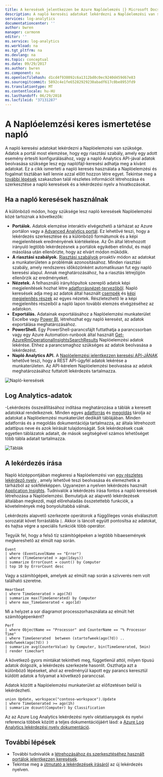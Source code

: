 ```yaml
---
title: A keresések jelentkezzen be Azure Naplóelemzés |} Microsoft Docs
description: A napló keresési adatokat lekérdezni a Naplóelemzési van szüksége.  Ez a cikk ismerteti a keresések Naplóelemzési használt új naplófájl és alapfogalmakat, amelyeket meg kell ismernie előtt hozzon létre egyet.
services: log-analytics
documentationcenter: ''
author: bwren
manager: carmonm
editor: ''
ms.service: log-analytics
ms.workload: na
ms.tgt_pltfrm: na
ms.devlang: na
ms.topic: conceptual
ms.date: 09/29/2017
ms.author: bwren
ms.component: na
ms.openlocfilehash: d1cd4f938092c6a1312bd0c0ec9240d459d67e83
ms.sourcegitcommit: 5892c4e1fe65282929230abadf617c0be8953fd9
ms.translationtype: MT
ms.contentlocale: hu-HU
ms.lasthandoff: 06/29/2018
ms.locfileid: "37131287"
---
```

# <a name="understanding-log-searches-in-log-analytics"></a>A Naplóelemzési keres ismertetése napló

A napló keresési adatokat lekérdezni a Naplóelemzési van szüksége.  Adatok a portál most elemzése, hogy egy riasztási szabály, amely egy adott esemény értesíti konfigurálásához, vagy a napló Analytics API-jával adatok beolvasása szüksége lesz egy naplófájl-keresési adhatja meg a kívánt adatokat.  Ez a cikk ismerteti a napló keresés használata a Naplóelemzési és fogalmat tisztában kell lennie azzal előtt hozzon létre egyet. Tekintse meg a [további lépések](#next-steps) szakaszban talál részletes információt létrehozása és szerkesztése a napló keresések és a lekérdezési nyelv a hivatkozásokat.

## <a name="where-log-searches-are-used"></a>Ha a napló keresések használnak

A különböző módon, hogy szüksége lesz napló keresések Naplóelemzési közé tartoznak a következők:

- **Portálok.** Adatok elemzése interaktív elvégezhető a tárházat az Azure portálon vagy a [Advanced Analytics portál](https://go.microsoft.com/fwlink/?linkid=856587).  Ez lehetővé teszi, hogy a lekérdezés szerkesztése és a különböző formátumok és a képi megjelenítések eredményének kiértékelése.  Az Ön által létrehozott irányuló legtöbb lekérdezésnek a portálok egyikében elindul, és majd másolása után ellenőrizte, hogy az elvárt módon működik.
- **A riasztási szabályok.** [Riasztási szabályok](log-analytics-alerts.md) proaktív módon az adatokat a munkaterületen a problémák azonosításához.  Minden riasztási szabály, amely rendszeres időközönként automatikusan fut egy napló keresési alapul.  Annak meghatározásához, ha a riasztás létrejöjjön ellenőrzik az eredményeket.
- **Nézetek.**  A felhasználó irányítópultok szereplő adatok képi megjelenítések hozhat létre [adatforrásnézet-tervezőből](log-analytics-view-designer.md).  Napló keresések adja meg az adatok által használt [csempék](log-analytics-view-designer-tiles.md) és [képi megjelenítés részek](log-analytics-view-designer-parts.md) az egyes nézetek.  Részletezhető le a képi megjelenítés részeiből a napló lapon további elemzés elvégzéséhez az adatokon.
- **Exportálás.**  Adatainak exportálásához a Naplóelemzési munkaterület Excelbe vagy [Power BI](log-analytics-powerbi.md), létrehozhat egy napló keresést, az adatok exportálása meghatározásához.
- **PowerShell.** Egy PowerShell-parancsfájlt futtathatja a parancssorban vagy egy Azure Automation-runbook által használt [Get-AzureRmOperationalInsightsSearchResults](https://docs.microsoft.com/powershell/module/azurerm.operationalinsights/get-azurermoperationalinsightssearchresults?view=azurermps-4.0.0) Naplóelemzési adatok lekérése.  Ehhez a parancsmaghoz szükséges az adatok beolvasása a lekérdezést.
- **Napló Analytics API.**  A [Naplóelemzési jelentkezzen keresési API-JÁNAK](log-analytics-log-search-api.md) lehetővé teszi, hogy a REST API-ügyfél adatok lekérése a munkaterületen.  Az API-kérelem Naplóelemzési beolvasása az adatok meghatározásához futtatott lekérdezés tartalmazza.

![Napló-keresések](media/log-analytics-log-search-new/log-search-overview.png)

## <a name="how-log-analytics-data-is-organized"></a>Log Analytics-adatok
-Lekérdezés összeállításához indítása meghatározása a táblák a keresett adatokkal rendelkeznek. Minden egyes [adatforrás](log-analytics-data-sources.md) és [megoldás](../operations-management-suite/operations-management-suite-solutions.md) tárolja az adatokat a Naplóelemzési munkaterület dedikált táblájában.  Minden adatforrás és a megoldás dokumentációja tartalmazza, az általa létrehozott adattípus neve és azok leírását tulajdonságát.  Sok lekérdezések csak egyetlen táblázatok adatait, de mások segítségével számos lehetőséget több tábla adatait tartalmazza.

![Táblák](media/log-analytics-log-search-new/queries-tables.png)


## <a name="writing-a-query"></a>A lekérdezés írása
Napló középpontjában megkeresi a Naplóelemzési van [egy részletes lekérdező nyelv](https://docs.loganalytics.io/) , amely lehetővé teszi beolvasása és elemezhetik a tárházból az sokféleképpen.  Ugyanezen a nyelven lekérdezés használt [Application Insights](../application-insights/app-insights-analytics.md).  Tudnivalók a lekérdezés írása fontos a napló keresések létrehozása a Naplóelemzési.  Bemutatjuk az alapvető lekérdezések általában megkezdi, majd előrehaladás összetettebb funkciók, a követelmények még bonyolultabbá válnak.

Lekérdezés alapvető szerkezete operátorok a függőleges vonás elválasztott sorozatát követ forrástábla `|`.  Akkor is láncolt együtt pontosítsa az adatokat, és hajtsa végre a speciális funkciók több operátor.

Tegyük fel, hogy a felső tíz számítógépeken a legtöbb hibaesemények megkereshető az elmúlt nap során.

    Event
    | where (EventLevelName == "Error")
    | where (TimeGenerated > ago(1days))
    | summarize ErrorCount = count() by Computer
    | top 10 by ErrorCount desc

Vagy a számítógépek, amelyek az elmúlt nap során a szívverés nem volt található szeretne.

    Heartbeat
    | where TimeGenerated > ago(7d)
    | summarize max(TimeGenerated) by Computer
    | where max_TimeGenerated < ago(1d)  

Mi a helyzet a sor diagramot processzorhasználata az elmúlt hét számítógépenként?

    Perf
    | where ObjectName == "Processor" and CounterName == "% Processor Time"
    | where TimeGenerated  between (startofweek(ago(7d)) .. endofweek(ago(7d)) )
    | summarize avg(CounterValue) by Computer, bin(TimeGenerated, 5min)
    | render timechart    

A következő gyors mintákat tekintheti meg, függetlenül attól, milyen típusú adatok dolgozik, a lekérdezés szerkezete hasonlít.  Oszthatja azt a különböző lépéseket, ahol az eredményül kapott egy parancs keresztül küldött adatok a folyamat a következő paranccsal.

Adatok között a Naplóelemzési munkaterület az előfizetésen belül is lekérdezheti.

    union Update, workspace("contoso-workspace").Update
    | where TimeGenerated >= ago(1h)
    | summarize dcount(Computer) by Classification 


Az az Azure Log Analytics lekérdezési nyelv oktatóanyagok és nyelvi referencia többek között a teljes dokumentációjáért lásd: a [Azure Log Analytics lekérdezési nyelv dokumentáció](https://docs.loganalytics.io/).

## <a name="next-steps"></a>További lépések

- További tudnivalók a [létrehozásához és szerkesztéséhez használt portálok jelentkezzen keresések](log-analytics-log-search-portals.md).
- Tekintse meg a [útmutató a lekérdezések írásáról](log-analytics-tutorial-viewdata.md) az új lekérdezés nyelven.
